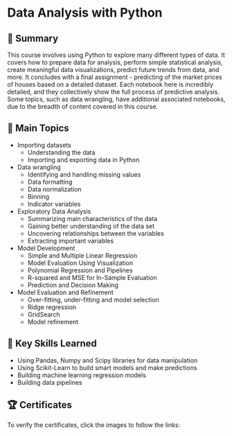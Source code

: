 # Data Analysis with Python

## 📄 Summary
This course involves using Python to explore many different types of data. It covers how to prepare data for analysis, perform simple statistical analysis, create meaningful data visualizations, predict future trends from data, and more. It concludes with a final assignment - predicting of the market prices of houses based on a detailed dataset. Each notebook here is incredibly detailed, and they collectively show the full process of predictive analysis. Some topics, such as data wrangling, have additional associated notebooks, due to the breadth of content covered in this course.

## 📑 Main Topics
* Importing datasets
  * Understanding the data
  * Importing and exporting data in Python
* Data wrangling
  * Identifying and handling missing values
  * Data formatting
  * Data normalization
  * Binning
  * Indicator variables
* Exploratory Data Analysis
  * Summarizing main characteristics of the data
  * Gaining better understanding of the data set
  * Uncovering relationships between the variables
  * Extracting important variables
* Model Development
  * Simple and Multiple Linear Regression
  * Model Evaluation Using Visualization
  * Polynomial Regression and Pipelines
  * R-squared and MSE for In-Sample Evaluation
  * Prediction and Decision Making
* Model Evaluation and Refinement
  * Over-fitting, under-fitting and model selection
  * Ridge regression
  * GridSearch
  * Model refinement

## 🔑 Key Skills Learned
* Using Pandas, Numpy and Scipy libraries for data manipulation
* Using Scikit-Learn to build smart models and make predictions
* Building machine learning regression models
* Building data pipelines

## 🏆 Certificates
To verify the certificates, click the images to follow the links:
